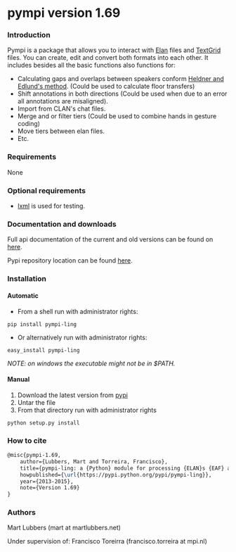 pympi version 1.69
==================
### Introduction
Pympi is a package that allows you to interact with [Elan][1] files and
[TextGrid][2] files. You can create, edit and convert both formats into each
other. It includes besides all the basic functions also functions for:
- Calculating gaps and overlaps between speakers conform [Heldner and Edlund's
  method][3]. (Could be used to calculate floor transfers)
- Shift annotations in both directions (Could be used when due to an error all
  annotations are misaligned).
- Import from CLAN's chat files.
- Merge and or filter tiers (Could be used to combine hands in gesture coding)
- Move tiers between elan files.
- Etc.

### Requirements
None

### Optional requirements
- [lxml][4] is used for testing.

### Documentation and downloads
Full api documentation of the current and old versions can be found on [here][5].

Pypi repository location can be found [here][6].

### Installation
#### Automatic
- From a shell run with administrator rights:
```Shell
pip install pympi-ling
```
- Or alternatively run with administrator rights:
```Shell
easy_install pympi-ling
```

*NOTE: on windows the executable might not be in $PATH.*

#### Manual
1. Download the latest version from [pypi][5]
2. Untar the file
3. From that directory run with administrator rights
```Shell
python setup.py install
```

### How to cite
```tex
@misc{pympi-1.69,
	author={Lubbers, Mart and Torreira, Francisco},
	title={pympi-ling: a {Python} module for processing {ELAN}s {EAF} and {Praat}s {TextGrid} annotation files.},
	howpublished={\url{https://pypi.python.org/pypi/pympi-ling}},
	year={2013-2015},
	note={Version 1.69}
}
```

### Authors
Mart Lubbers (mart at martlubbers.net)

Under supervision of:
Francisco Toreirra (francisco.torreira at mpi.nl)

[1]: https://tla.mpi.nl/tools/tla-tools/elan/
[2]: http://www.fon.hum.uva.nl/praat/
[3]: http://www.sciencedirect.com/science/article/pii/S0095447010000628
[4]: http://lxml.de/
[5]: http://dopefishh.github.io/pympi/
[6]: https://pypi.python.org/pypi/pympi-ling/
